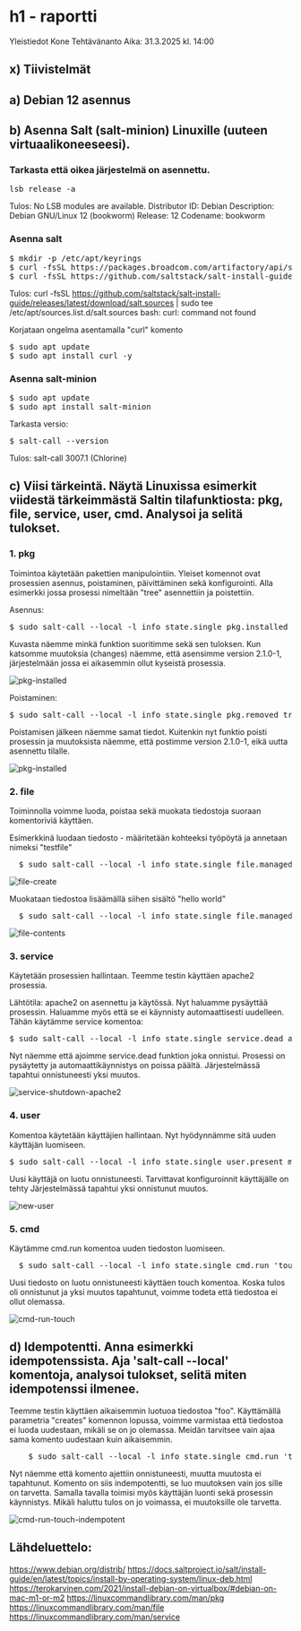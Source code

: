 # h1 - raportti

Yleistiedot
Kone
Tehtävänanto
Aika: 31.3.2025 kl. 14:00

## x) Tiivistelmät

## a) Debian 12 asennus

## b) Asenna Salt (salt-minion) Linuxille (uuteen virtuaalikoneeseesi).

### Tarkasta että oikea järjestelmä on asennettu.
<pre>
lsb_release -a 
</pre>

Tulos: No LSB modules are available.
Distributor ID:	Debian
Description:	Debian GNU/Linux 12 (bookworm)
Release:	12
Codename:	bookworm

### Asenna salt
<pre>
$ mkdir -p /etc/apt/keyrings
$ curl -fsSL https://packages.broadcom.com/artifactory/api/security/keypair/SaltProjectKey/public | sudo tee /etc/apt/keyrings/salt-archive-keyring.pgp
$ curl -fsSL https://github.com/saltstack/salt-install-guide/releases/latest/download/salt.sources | sudo tee /etc/apt/sources.list.d/salt.sources  
</pre>

Tulos: curl -fsSL https://github.com/saltstack/salt-install-guide/releases/latest/download/salt.sources | sudo tee /etc/apt/sources.list.d/salt.sources
bash: curl: command not found

Korjataan ongelma asentamalla "curl" komento
<pre>
$ sudo apt update 
$ sudo apt install curl -y
</pre>

### Asenna salt-minion

<pre>
$ sudo apt update
$ sudo apt install salt-minion 
</pre>

Tarkasta versio:

<pre>
$ salt-call --version  
</pre>

Tulos: salt-call 3007.1 (Chlorine)

## c) Viisi tärkeintä. Näytä Linuxissa esimerkit viidestä tärkeimmästä Saltin tilafunktiosta: pkg, file, service, user, cmd. Analysoi ja selitä tulokset.

### 1. pkg 

Toimintoa käytetään pakettien manipulointiin. Yleiset komennot ovat prosessien asennus, poistaminen, päivittäminen sekä konfigurointi. Alla esimerkki jossa prosessi nimeltään "tree" asennettiin ja poistettiin. 

Asennus:

<pre>
$ sudo salt-call --local -l info state.single pkg.installed tree
</pre>

Kuvasta näemme minkä funktion suoritimme sekä sen tuloksen. Kun katsomme muutoksia (changes) näemme, että asensimme version 2.1.0-1, järjestelmään jossa ei aikasemmin ollut kyseistä prosessia. 

![pkg-installed](/assignments/img/pkg-installed.png)

Poistaminen:

<pre>
$ sudo salt-call --local -l info state.single pkg.removed tree  
</pre>

Poistamisen jälkeen näemme samat tiedot. Kuitenkin nyt funktio poisti prosessin ja muutoksista näemme, että postimme version 2.1.0-1, eikä uutta asennettu tilalle. 

![pkg-installed](/assignments/img/pkg-removed.png)

### 2. file 

Toiminnolla voimme luoda, poistaa sekä muokata tiedostoja suoraan komentoriviä käyttäen. 

Esimerkkinä luodaan tiedosto - määritetään kohteeksi työpöytä ja annetaan nimeksi "testfile"

<pre>
  $ sudo salt-call --local -l info state.single file.managed ~/Desktop/tesfile
</pre>

![file-create](/assignments/img/file-new.png)

Muokataan tiedostoa lisäämällä siihen sisältö "hello world"

<pre>
  $ sudo salt-call --local -l info state.single file.managed ~/Desktop/tesfile contents="hello world"
</pre>

![file-contents](/assignments/img/file-contents.png)

### 3. service 

Käytetään prosessien hallintaan. Teemme testin käyttäen apache2 prosessia.

Lähtötila: apache2 on asennettu ja käytössä. Nyt haluamme pysäyttää prosessin. Haluamme myös että se ei käynnisty automaattisesti uudelleen. 
Tähän käytämme service komentoa:

<pre>
$ sudo salt-call --local -l info state.single service.dead apache2 enable=False 
</pre>

Nyt näemme että ajoimme service.dead funktion joka onnistui.
Prosessi on pysäytetty ja automaattikäynnistys on poissa päältä.
Järjestelmässä tapahtui onnistuneesti yksi muutos. 

![service-shutdown-apache2](/assignments/img/service-shutdown-apache2.png)

### 4. user

Komentoa käytetään käyttäjien hallintaan. Nyt hyödynnämme sitä uuden käyttäjän luomiseen.

<pre>
$ sudo salt-call --local -l info state.single user.present mika1
</pre>

Uusi käyttäjä on luotu onnistuneesti. Tarvittavat konfiguroinnit käyttäjälle on tehty
Järjestelmässä tapahtui yksi onnistunut muutos. 

![new-user](/assignments/img/new-user.png)

### 5. cmd

Käytämme cmd.run komentoa uuden tiedoston luomiseen. 

<pre>
  $ sudo salt-call --local -l info state.single cmd.run 'touch /home/henrik/Desktop/foo' creates="/home/henrik/Desktop/foo" 
</pre>

Uusi tiedosto on luotu onnistuneesti käyttäen touch komentoa. Koska tulos oli onnistunut ja yksi muutos tapahtunut, voimme todeta että tiedostoa ei ollut olemassa. 

![cmd-run-touch](/assignments/img/cmd-run-touch.png)

## d) Idempotentti. Anna esimerkki idempotenssista. Aja 'salt-call --local' komentoja, analysoi tulokset, selitä miten idempotenssi ilmenee.

Teemme testin käyttäen aikaisemmin luotuoa tiedostoa "foo". Käyttämällä parametria "creates" komennon lopussa, voimme varmistaa että tiedostoa ei luoda uudestaan, mikäli se on jo olemassa. 
Meidän tarvitsee vain ajaa sama komento uudestaan kuin aikaisemmin.

<pre>
    $ sudo salt-call --local -l info state.single cmd.run 'touch /home/henrik/Desktop/foo' creates="/home/henrik/Desktop/foo" 
</pre>

Nyt näemme että komento ajettiin onnistuneesti, muutta muutosta ei tapahtunut. Komento on siis indempotentti, se luo muutoksen vain jos sille on tarvetta. Samalla tavalla toimisi myös käyttäjän luonti sekä prosessin käynnistys. Mikäli haluttu tulos on jo voimassa, ei muutoksille ole tarvetta.

![cmd-run-touch-indempotent](/assignments/img/cmd-run-touch-indempotent.png)

## Lähdeluettelo: 
https://www.debian.org/distrib/
https://docs.saltproject.io/salt/install-guide/en/latest/topics/install-by-operating-system/linux-deb.html
https://terokarvinen.com/2021/install-debian-on-virtualbox/#debian-on-mac-m1-or-m2
https://linuxcommandlibrary.com/man/pkg
https://linuxcommandlibrary.com/man/file
https://linuxcommandlibrary.com/man/service

